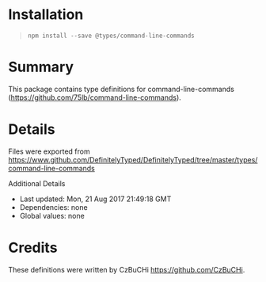 # Installation
> `npm install --save @types/command-line-commands`

# Summary
This package contains type definitions for command-line-commands (https://github.com/75lb/command-line-commands).

# Details
Files were exported from https://www.github.com/DefinitelyTyped/DefinitelyTyped/tree/master/types/command-line-commands

Additional Details
 * Last updated: Mon, 21 Aug 2017 21:49:18 GMT
 * Dependencies: none
 * Global values: none

# Credits
These definitions were written by CzBuCHi <https://github.com/CzBuCHi>.
